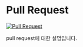 # Pull Request

[![Pull Request](https://img.youtube.com/vi/pR5SNFyzdg8/0.jpg)](https://www.youtube.com/watch?v=pR5SNFyzdg8)


pull request에 대한 설명입니다.
